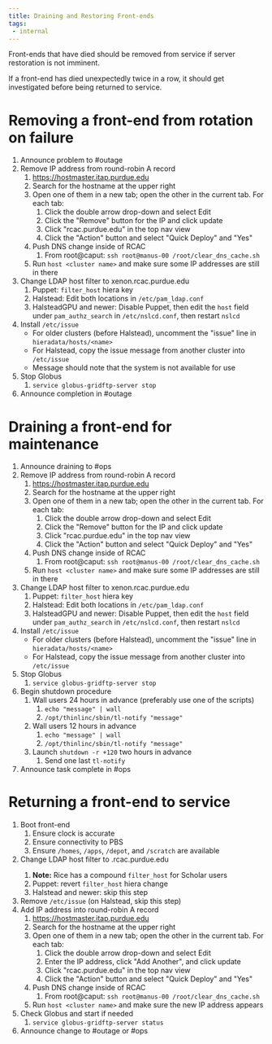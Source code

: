 ```yaml
---
title: Draining and Restoring Front-ends
tags:
 - internal
---
```


Front-ends that have died should be removed from service if server restoration
is not imminent.

If a front-end has died unexpectedly twice in a row, it should get investigated
before being returned to service.

# Removing a front-end from rotation on failure
1. Announce problem to #outage
2. Remove IP address from round-robin A record
    1. https://hostmaster.itap.purdue.edu
    2. Search for the hostname at the upper right
    3. Open one of them in a new tab; open the other in the current tab. For
       each tab:
        1. Click the double arrow drop-down and select Edit
        2. Click the "Remove" button for the IP and click update
        3. Click "rcac.purdue.edu" in the top nav view
        4. Click the "Action" button and select "Quick Deploy" and "Yes"
    3. Push DNS change inside of RCAC
        1. From root@caput: ``ssh root@manus-00 /root/clear_dns_cache.sh``
    4. Run ``host <cluster name>`` and make sure some IP addresses are still in
       there
3. Change LDAP host filter to xenon.rcac.purdue.edu
    1. Puppet: ``filter_host`` hiera key
    2. Halstead: Edit both locations in ``/etc/pam_ldap.conf``
    3. HalsteadGPU and newer: Disable Puppet, then edit the ``host`` field
       under ``pam_authz_search`` in ``/etc/nslcd.conf``, then restart ``nslcd``
4. Install ``/etc/issue``
    * For older clusters (before Halstead), uncomment the "issue" line in
      ``hieradata/hosts/<name>``
    * For Halstead, copy the issue message from another cluster into
      ``/etc/issue``
    * Message should note that the system is not available for use
5. Stop Globus
    1. ``service globus-gridftp-server stop``
6. Announce completion in #outage

# Draining a front-end for maintenance
1. Announce draining to #ops
2. Remove IP address from round-robin A record
    1. https://hostmaster.itap.purdue.edu
    2. Search for the hostname at the upper right
    3. Open one of them in a new tab; open the other in the current tab. For
       each tab:
        1. Click the double arrow drop-down and select Edit
        2. Click the "Remove" button for the IP and click update
        3. Click "rcac.purdue.edu" in the top nav view
        4. Click the "Action" button and select "Quick Deploy" and "Yes"
    3. Push DNS change inside of RCAC
        1. From root@caput: ``ssh root@manus-00 /root/clear_dns_cache.sh``
    4. Run ``host <cluster name>`` and make sure some IP addresses are still in
       there
3. Change LDAP host filter to xenon.rcac.purdue.edu
    1. Puppet: ``filter_host`` hiera key
    2. Halstead: Edit both locations in ``/etc/pam_ldap.conf``
    3. HalsteadGPU and newer: Disable Puppet, then edit the ``host`` field
       under ``pam_authz_search`` in ``/etc/nslcd.conf``, then restart ``nslcd``
4. Install ``/etc/issue``
    * For older clusters (before Halstead), uncomment the "issue" line in
      ``hieradata/hosts/<name>``
    * For Halstead, copy the issue message from another cluster into
      ``/etc/issue``
5. Stop Globus
    1. ``service globus-gridftp-server stop``
6. Begin shutdown procedure
    1. Wall users 24 hours in advance (preferably use one of the scripts)
        1. ``echo "message" | wall``
        2. ``/opt/thinlinc/sbin/tl-notify "message"``
    2. Wall users 12 hours in advance
        1. ``echo "message" | wall``
        2. ``/opt/thinlinc/sbin/tl-notify "message"``
    3. Launch ``shutdown -r +120`` two hours in advance
        1. Send one last ``tl-notify``
7. Announce task complete in #ops

# Returning a front-end to service
1. Boot front-end
    1. Ensure clock is accurate
    2. Ensure connectivity to PBS
    3. Ensure ``/homes``, ``/apps``, ``/depot``, and ``/scratch`` are available
2. Change LDAP host filter to <cluster>.rcac.purdue.edu
    1. **Note:** Rice has a compound ``filter_host`` for Scholar users
    2. Puppet: revert ``filter_host`` hiera change
    3. Halstead and newer: skip this step
3. Remove ``/etc/issue`` (on Halstead, skip this step)
4. Add IP address into round-robin A record
    1. https://hostmaster.itap.purdue.edu
    2. Search for the hostname at the upper right
    3. Open one of them in a new tab; open the other in the current tab. For
       each tab:
        1. Click the double arrow drop-down and select Edit
        2. Enter the IP address, click "Add Another", and click update
        3. Click "rcac.purdue.edu" in the top nav view
        4. Click the "Action" button and select "Quick Deploy" and "Yes"
    4. Push DNS change inside of RCAC
        1. From root@caput: ``ssh root@manus-00 /root/clear_dns_cache.sh``
    5. Run ``host <cluster name>`` and make sure the new IP address appears
5. Check Globus and start if needed
    1. ``service globus-gridftp-server status``
6. Announce change to #outage or #ops
